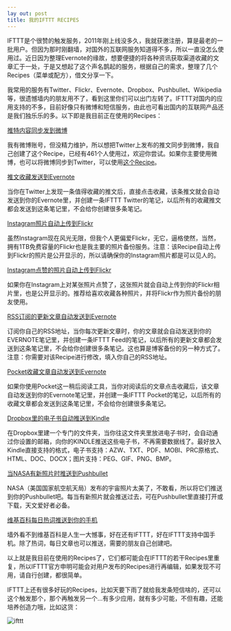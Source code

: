 ```yaml
---
lay out: post
title: 我的IFTTT RECIPES
---
```


IFTTT是个很赞的触发服务，2011年刚上线没多久，我就获邀注册，算是最老的一批用户。但因为那时刚翻墙，对国外的互联网服务知道得不多，所以一直没怎么使用过。近日因为整理Evernote的缘故，想要便捷的将各种资讯获取渠道收藏的文章汇于一处，于是又想起了这个声名鹊起的服务，根据自己的需求，整理了几个Recipes（菜单或配方），借文分享一下。

我常用的服务有Twitter、Flickr、Evernote、Dropbox、Pushbullet、Wikipedia等，很遗憾墙内的朋友用不了，看到这里你们可以出门左转了。IFTTT对国内的应用支持的不多，目前好像只有微博和短信服务，由此也可看出国内的互联网产品还是我们独乐乐的多。以下即是我目前正在使用的Recipes：

[推特内容同步发到微博](https://ifttt.com/applets/209980p-)

我有微博账号，但没精力维护，所以想把Twitter上发布的推文同步到微博，我自己创建了这个Recipe，已经有461个人使用过，欢迎你尝试。如果你主要使用微博，也可以将微博同步到Twitter，可以使用[这个Recipe](https://ifttt.com/applets/209960p-twitter)。

[推文收藏发送到Evernote](https://ifttt.com/applets/333391p-evernote)

当你在Twitter上发现一条值得收藏的推文后，直接点击收藏，该条推文就会自动发送到你的Evernote里，并创建一条IFTTT Twitter的笔记，以后所有的收藏推文都会发送到这条笔记里，不会给你创建很多条笔记。

[Instagram照片自动上传到Flickr](https://ifttt.com/applets/333392p-instagram-flickr)

虽然Instagram现在风光无限，但我个人更偏爱Flickr，无它，逼格使然，当然，拥有1TB免费容量的Flickr也是我主要的照片备份服务。注意：该Recipe自动上传到Flickr的照片是公开显示的，所以请确保你的Instagram照片都是可以见人的。

[Instagram点赞的照片自动上传到Flickr](https://ifttt.com/recipes/333393-instagram-flickr)

如果你在Instagram上对某张照片点赞了，这张照片就会自动上传到你的Flickr相片里，也是公开显示的。推荐给喜欢收藏各种照片，并将Flickr作为照片备份的朋友使用。

[RSS订阅的更新文章自动发送到Evernote](https://ifttt.com/applets/333394p-rss-evernote)

订阅你自己的RSS地址，当你每次更新文章时，你的文章就会自动发送到你的EVERNOTE笔记里，并创建一条IFTTT Feed的笔记，以后所有的更新文章都会发送到这条笔记里，不会给你创建很多条笔记。这也算是博客备份的另一种方式了。注意：你需要对该Recipe进行修改，填入你自己的RSS地址。

[Pocket收藏文章自动发送到Evernote](https://ifttt.com/applets/333395p-pocket-evernote)

如果你使用Pocket这一稍后阅读工具，当你对阅读后的文章点击收藏后，该文章自动发送到你的Evernote笔记里，并创建一条IFTTT Pocket的笔记，以后所有的收藏文章都会发送到这条笔记里，不会给你创建很多条笔记。

[Dropbox里的电子书自动推送到Kindle](https://ifttt.com/applets/333397p-dropbox-kindle)

在Dropbox里建一个专门的文件夹，当你往这文件夹里放进电子书时，会自动通过你设置的邮箱，向你的KINDLE推送这些电子书，不再需要数据线了。最好放入Kindle直接支持的格式，电子书支持：AZW、TXT、PDF、MOBI、PRC原格式、HTML、DOC、DOCX；图片支持：PEG、GIF、PNG、BMP。

[当NASA有新照片时推送到Pushbullet](https://ifttt.com/recipes/333398-nasa-pushbullet)

NASA（美国国家航空航天局）发布的宇宙照片太美了，不敢看，所以将它们推送到你的Pushbullet吧。每当有新照片就会推送过去，可在Pushbullet里直接打开或下载，天文爱好者必备。

[维基百科每日热词推送到你的手机](https://ifttt.com/applets/333400p-)

墙外看不到维基百科是人生一大憾事，好在还有IFTTT，好在IFTTT支持中国手机。除了热词，每日文章也可以推送，需要的朋友自己创建吧。

以上就是我目前在使用的Recipes了，它们都可能会在IFTTT的若干Recipes里重复，所以IFTTT官方申明可能会对用户发布的Recipes进行再编辑，如果发现不可用，请自行创建，都很简单。

IFTTT上还有很多好玩的Recipes，比如天要下雨了就给我发条短信啥的，还可以这个触发那个，那个再触发另一个…有多少应用，就有多少可能，不但有趣，还能培养创造力哦，比如这货：

![ifttt](https://c1.staticflickr.com/1/614/31386911520_f15ce6dfc8_o.jpg)
